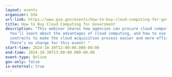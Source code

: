 ```yaml
---
layout: events
organizer: GSA
url-link: https://www.gsa.gov/events/how-to-buy-cloud-computing-for-government-103024
title: How to Buy Cloud Computing for Government
description: "This webinar shares how agencies can procure cloud computing.
  You’ll learn about the advantages of cloud computing, and how to use GSA’s
  contracts to make the cloud acquisition process easier and more efficient.
  There’s no charge for this event! "
start-time: 2024-10-30T12:00:00.000-00:00
end-time: 2024-10-30T13:00:00.000-00:00
event-type: Online
gov-only: false
is-external: true
---
```

